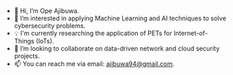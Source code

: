 - 👋 Hi, I’m Ope Ajibuwa.
- 👀 I’m interested in applying Machine Learning and AI techniques to solve cybersecurity problems.
- 💡 I'm currently researching the application of PETs for Internet-of-Things (IoTs).
- 💞️ I’m looking to collaborate on data-driven network and cloud security projects.
- 📫 You can reach me via email: ajibuwa94@gmail.com.

<!---
opeajibuwa/opeajibuwa is a ✨ special ✨ repository because its `README.md` (this file) appears on your GitHub profile.
You can click the Preview link to take a look at your changes.
--->
